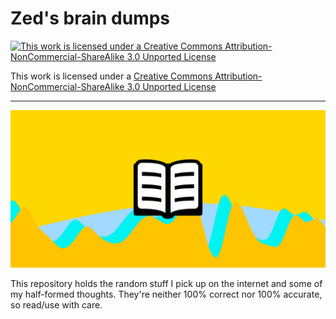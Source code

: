 # Zed's brain dumps

[![This work is licensed under a Creative Commons Attribution-NonCommercial-ShareAlike 3.0 Unported License](https://i.creativecommons.org/l/by-nc-sa/3.0/88x31.png)](http://creativecommons.org/licenses/by-nc-sa/3.0/)

This work is licensed under a [Creative Commons Attribution-NonCommercial-ShareAlike 3.0 Unported License](http://creativecommons.org/licenses/by-nc-sa/3.0/)

----

![Zed Reads](assets/reading-list.png)

This repository holds the random stuff I pick up on the internet
and some of my half-formed thoughts. They're neither
100% correct nor 100% accurate, so read/use with care.

